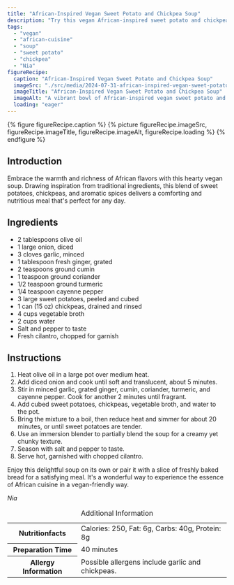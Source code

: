 ```yaml
---
title: "African-Inspired Vegan Sweet Potato and Chickpea Soup"
description: "Try this vegan African-inspired sweet potato and chickpea soup, packed with flavors of cumin, coriander, and ginger."
tags:
  - "vegan"
  - "african-cuisine"
  - "soup"
  - "sweet potato"
  - "chickpea"
  - "Nia"
figureRecipe: 
  caption: "African-Inspired Vegan Sweet Potato and Chickpea Soup"
  imageSrc: "./src/media/2024-07-31-african-inspired-vegan-sweet-potato-and-chickpea-soup-3659.png"
  imageTitle: "African-Inspired Vegan Sweet Potato and Chickpea Soup"
  imageAlt: "A vibrant bowl of African-inspired vegan sweet potato and chickpea soup, garnished with fresh cilantro, served on a rustic wooden table."
  loading: "eager"
---
```


{% figure figureRecipe.caption %}
{% picture figureRecipe.imageSrc, figureRecipe.imageTitle, figureRecipe.imageAlt, figureRecipe.loading %}
{% endfigure %}

## Introduction

Embrace the warmth and richness of African flavors with this hearty vegan soup. Drawing inspiration from traditional ingredients, this blend of sweet potatoes, chickpeas, and aromatic spices delivers a comforting and nutritious meal that's perfect for any day.

## Ingredients

- 2 tablespoons olive oil
- 1 large onion, diced
- 3 cloves garlic, minced
- 1 tablespoon fresh ginger, grated
- 2 teaspoons ground cumin
- 1 teaspoon ground coriander
- 1/2 teaspoon ground turmeric
- 1/4 teaspoon cayenne pepper
- 3 large sweet potatoes, peeled and cubed
- 1 can (15 oz) chickpeas, drained and rinsed
- 4 cups vegetable broth
- 2 cups water
- Salt and pepper to taste
- Fresh cilantro, chopped for garnish

## Instructions

1. Heat olive oil in a large pot over medium heat.
2. Add diced onion and cook until soft and translucent, about 5 minutes.
3. Stir in minced garlic, grated ginger, cumin, coriander, turmeric, and cayenne pepper. Cook for another 2 minutes until fragrant.
4. Add cubed sweet potatoes, chickpeas, vegetable broth, and water to the pot.
5. Bring the mixture to a boil, then reduce heat and simmer for about 20 minutes, or until sweet potatoes are tender.
6. Use an immersion blender to partially blend the soup for a creamy yet chunky texture.
7. Season with salt and pepper to taste.
8. Serve hot, garnished with chopped cilantro.

Enjoy this delightful soup on its own or pair it with a slice of freshly baked bread for a satisfying meal. It's a wonderful way to experience the essence of African cuisine in a vegan-friendly way.

*Nia*

<table><caption class='sr-only'>Additional Information</caption><tr><th>Nutritionfacts</th><td>Calories: 250, Fat: 6g, Carbs: 40g, Protein: 8g&nbsp;</td></tr><tr><th>Preparation Time</th><td>40 minutes&nbsp;</td></tr><tr><th>Allergy Information</th><td>Possible allergens include garlic and chickpeas.&nbsp;</td></tr></table>


